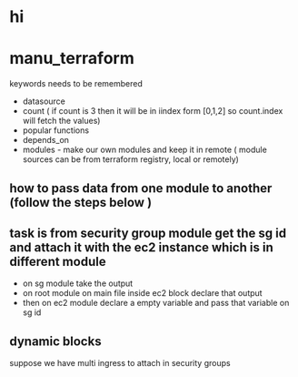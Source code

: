 
# hi
# manu_terraform

keywords needs to be remembered
- datasource
- count               ( if count is 3 then it will be in iindex form [0,1,2] so count.index will fetch the values)
- popular functions 
- depends_on
- modules  - make our own modules and keep it in remote ( module sources can be from terraform registry, local or remotely)


## how to pass data from one module to another (follow the steps below )
## task is from security group module get the sg id and attach it with the ec2 instance which is in different module

- on sg module take the output 
- on root module on main file inside ec2 block declare that output
- then on ec2 module declare a empty variable and pass that variable on sg id

## dynamic blocks
suppose we have multi ingress to attach in security groups

